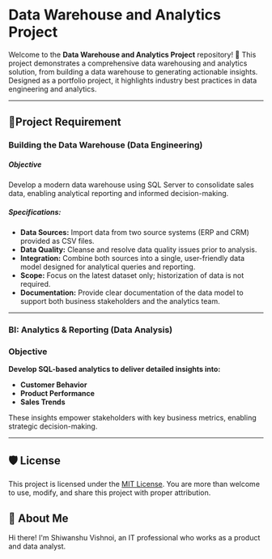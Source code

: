 # Data Warehouse and Analytics Project

Welcome to the **Data Warehouse and Analytics Project** repository! 🚀
This project demonstrates a comprehensive data warehousing and analytics solution, from building a data warehouse to generating actionable insights. Designed as a portfolio project, it highlights industry best practices in data engineering and analytics.

---

## 🚀Project Requirement

### Building the Data Warehouse (Data Engineering)

##### Objective

Develop a modern data warehouse using SQL Server to consolidate sales data, enabling analytical reporting and informed decision-making.

##### Specifications:

- **Data Sources:** Import data from two source systems (ERP and CRM) provided as CSV files.
- **Data Quality:** Cleanse and resolve data quality issues prior to analysis.
- **Integration:** Combine both sources into a single, user-friendly data model designed for analytical queries and reporting.
- **Scope:** Focus on the latest dataset only; historization of data is not required.
- **Documentation:** Provide clear documentation of the data model to support both business stakeholders and the analytics team.

---

### BI: Analytics & Reporting (Data Analysis)

### Objective

**Develop SQL-based analytics to deliver detailed insights into:**

- **Customer Behavior**
- **Product Performance**
- **Sales Trends**

These insights empower stakeholders with key business metrics, enabling strategic decision-making.

---

## 🛡 License
This project is licensed under the [MIT License](License). You are more than welcome to use, modify, and share this project with proper attribution.

## 🌟 About Me
Hi there! I'm Shiwanshu Vishnoi, an IT professional who works as a product and data analyst.
